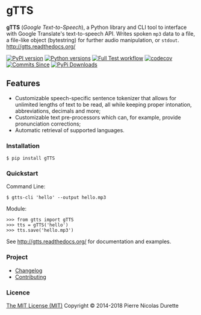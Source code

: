 # gTTS

**gTTS** (*Google Text-to-Speech*), a Python library and CLI tool to interface with Google Translate's text-to-speech API. 
Writes spoken `mp3` data to a file, a file-like object (bytestring) for further audio
manipulation, or `stdout`. <http://gtts.readthedocs.org/>

[![PyPI version](https://img.shields.io/pypi/v/gTTS.svg)](https://pypi.org/project/gTTS/)
[![Python versions](https://img.shields.io/pypi/pyversions/gTTS.svg)](https://pypi.org/project/gTTS/)
[![Full Test workflow](https://github.com/pndurette/gTTS/workflows/Full%20Test/badge.svg)](https://github.com/pndurette/gTTS/actions)
[![codecov](https://codecov.io/gh/pndurette/gTTS/branch/master/graph/badge.svg)](https://codecov.io/gh/pndurette/gTTS)
[![Commits Since](https://img.shields.io/github/commits-since/pndurette/gTTS/latest.svg)](https://github.com/pndurette/gTTS/commits/)
[![PyPi Downloads](http://pepy.tech/badge/gtts)](http://pepy.tech/project/gtts)

## Features

-   Customizable speech-specific sentence tokenizer that allows for unlimited lengths of text to be read, all while keeping proper intonation, abbreviations, decimals and more;
-   Customizable text pre-processors which can, for example, provide pronunciation corrections;
-   Automatic retrieval of supported languages.

### Installation

    $ pip install gTTS

### Quickstart

Command Line:

    $ gtts-cli 'hello' --output hello.mp3

Module:

    >>> from gtts import gTTS
    >>> tts = gTTS('hello')
    >>> tts.save('hello.mp3')

See <http://gtts.readthedocs.org/> for documentation and examples.

### Project

-   [Changelog](CHANGELOG.rst)
-   [Contributing](CONTRIBUTING.rst)

### Licence

[The MIT License (MIT)](LICENSE) Copyright © 2014-2018 Pierre Nicolas Durette

